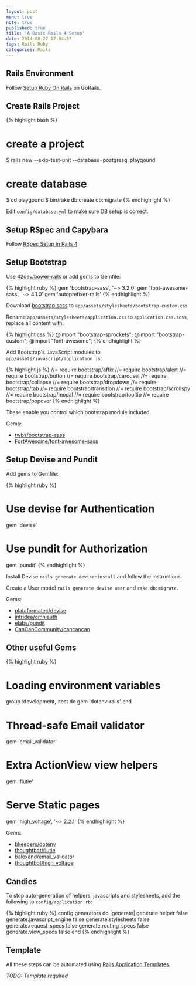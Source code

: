 ```yaml
---
layout: post
menu: true
note: true
published: true
title: 'A Basic Rails 4 Setup'
date: 2014-08-27 17:04:57
tags: Rails Ruby
categories: Rails
---
```


## Rails Environment

Follow [Setup Ruby On Rails](https://gorails.com/setup/osx/10.9-mavericks) on GoRails.

## Create Rails Project

{% highlight bash %}
# create a project
$ rails new --skip-test-unit --database=postgresql playgound

# create database
$ cd playgound
$ bin/rake db:create db:migrate
{% endhighlight %}

Edit `config/database.yml` to make sure DB setup is correct.

## Setup RSpec and Capybara

Follow [RSpec Setup in Rails 4](https://www.bicrement.com/articles/2014/rspec-setup-in-rails-4.html).

## Setup Bootstrap

Use [42dev/bower-rails](https://github.com/42dev/bower-rails) or add gems to Gemfile:

{% highlight ruby %}
gem 'bootstrap-sass', '~> 3.2.0'
gem 'font-awesome-sass', '~> 4.1.0'
gem 'autoprefixer-rails'
{% endhighlight %}

Download [bootstrap.scss](https://github.com/twbs/bootstrap-sass/blob/master/assets/stylesheets/bootstrap.scss) to `app/assets/stylesheets/bootstrap-custom.css`

Rename `app/assets/stylesheets/application.css` to `application.css.scss`, replace all content with:

{% highlight css %}
@import "bootstrap-sprockets";
@import "bootstrap-custom";
@import "font-awesome";
{% endhighlight %}

Add Bootstrap's JavaScript modules to `app/assets/javascript/application.js`:

{% highlight js %}
//= require bootstrap/affix
//= require bootstrap/alert
//= require bootstrap/button
//= require bootstrap/carousel
//= require bootstrap/collapse
//= require bootstrap/dropdown
//= require bootstrap/tab
//= require bootstrap/transition
//= require bootstrap/scrollspy
//= require bootstrap/modal
//= require bootstrap/tooltip
//= require bootstrap/popover
{% endhighlight %}

These enable you control which bootstrap module included.

Gems:

- [twbs/bootstrap-sass](https://github.com/twbs/bootstrap-sass)
- [FortAwesome/font-awesome-sass](https://github.com/FortAwesome/font-awesome-sass)

## Setup Devise and Pundit

Add gems to Gemfile:

{% highlight ruby %}
# Use devise for Authentication
gem 'devise'
# Use pundit for Authorization
gem 'pundit'
{% endhighlight %}

Install Devise `rails generate devise:install` and follow the instructions.

Create a User model `rails generate devise user` and `rake db:migrate`.

Gems:

- [plataformatec/devise](https://github.com/plataformatec/devise)
- [intridea/omniauth](https://github.com/intridea/omniauth)
- [elabs/pundit](https://github.com/elabs/pundit)
- [CanCanCommunity/cancancan](https://github.com/CanCanCommunity/cancancan)

## Other useful Gems

{% highlight ruby %}
# Loading environment variables
group :development, :test do
  gem 'dotenv-rails'
end
# Thread-safe Email validator
gem 'email_validator'
# Extra ActionView view helpers
gem 'flutie'
# Serve Static pages
gem 'high_voltage', '~> 2.2.1'
{% endhighlight %}

Gems:

- [bkeepers/dotenv](https://github.com/bkeepers/dotenv)
- [thoughtbot/flutie](https://github.com/thoughtbot/flutie)
- [balexand/email_validator](https://github.com/balexand/email_validator)
- [thoughtbot/high_voltage](https://github.com/thoughtbot/high_voltage)

## Candies

To stop auto-generation of helpers, javascripts and stylesheets, add the following to `config/application.rb`:

{% highlight ruby %}
config.generators do |generate|
  generate.helper false
  generate.javascript_engine false
  generate.stylesheets false
  generate.request_specs false
  generate.routing_specs false
  generate.view_specs false
end
{% endhighlight %}

## Template

All these steps can be automated using [Rails Application Templates](http://guides.rubyonrails.org/rails_application_templates.html).

_TODO: Template required_
